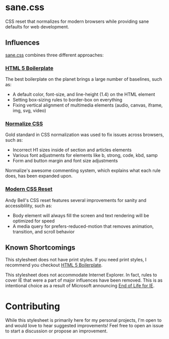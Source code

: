 # sane.css
CSS reset that normalizes for modern browsers while providing sane defaults for web development.

## Influences
[sane.css](https://github.com/rchillard/sane.css/blob/main/sane.css) combines three different approaches:

### [HTML 5 Boilerplate](https://github.com/h5bp/main.css)
The best boilerplate on the planet brings a large number of baselines, such as:

- A default color, font-size, and line-height (1.4) on the HTML element
- Setting box-sizing rules to border-box on everything
- Fixing vertical alignment of multimedia elements (audio, canvas, iframe, img, svg, video)

### [Normalize CSS](https://github.com/necolas/normalize.css)
Gold standard in CSS normalization was used to fix issues across browsers, such as:

- Incorrect H1 sizes inside of section and articles elements
- Various font adjustments for elements like b, strong, code, kbd, samp
- Form and button margin and font size adjustments

Normalize's awesome commenting system, which explains what each rule does, has been expanded upon.

### [Modern CSS Reset](https://github.com/andy-piccalilli/modern-css-reset)
Andy Bell's CSS reset features several improvements for sanity and accessiblility, such as:

- Body element will always fill the screen and text rendering will be optimized for speed
- A media query for prefers-reduced-motion that removes animation, transition, and scroll behavior

## Known Shortcomings
This stylesheet does not have print styles.  If you need print styles, I recommend you checkout [HTML 5 Boilerplate](https://github.com/h5bp/main.css/blob/4913db5a714806ce3c26ad93899abc30066f494c/dist/main.css#L179).

This stylesheet does not accommodate Internet Explorer.  In fact, rules to cover IE that were a part of major influences have been removed.  This is as intentional choice as a result of Microsoft announcing [End of Life for IE](https://docs.microsoft.com/en-us/lifecycle/announcements/internet-explorer-11-end-of-support).

# Contributing
While this stylesheet is primarily here for my personal projects, I'm open to and would love to hear suggested improvements!  Feel free to open an issue to start a discussion or propose an improvement.
